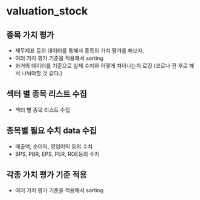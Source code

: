 # valuation_stock

## 종목 가치 평가
 - 재무제표 등의 데이터를 통해서 종목의 가치 평가를 해보자.
 - 여러 가치 평가 기준을 적용해서 sorting
 - 과거의 데이터를 기준으로 실제 수치와 어떻게 차이나는지 로깅
 (코로나 전 후로 해서 나눠야할 것 같다.)

## 섹터 별 종목 리스트 수집
 - 섹터 별 종목 리스트 수집

## 종목별 필요 수치 data 수집
 - 매출액, 순이익, 영업이익 등의 수치
 - BPS, PBR, EPS, PER, ROE등의 수치

## 각종 가치 평가 기준 적용
 - 여러 가치 평가 기준을 적용해서 sorting
 
